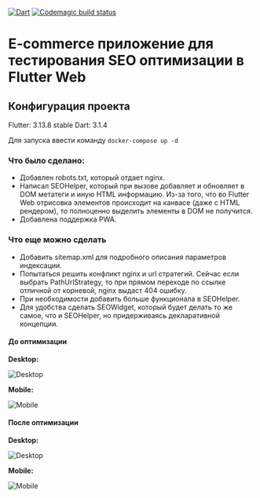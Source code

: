 [![Dart](https://github.com/KiSSEDBYFiR3/seo-web/actions/workflows/dart.yml/badge.svg)](https://github.com/KiSSEDBYFiR3/seo-web/actions/workflows/dart.yml) [![Codemagic build status](https://api.codemagic.io/apps/6588943748e4f246310c7932/6588943748e4f246310c7931/status_badge.svg)](https://codemagic.io/apps/6588943748e4f246310c7932/6588943748e4f246310c7931/latest_build)

# E-commerce приложение для тестирования SEO оптимизации в Flutter Web

## Конфигурация проекта

Flutter: 3.13.8 stable
Dart: 3.1.4

Для запуска ввести команду `docker-compose up -d`

### Что было сделано:

- Добавлен robots.txt, который отдает nginx.
- Написал SEOHelper, который при вызове добавляет и обновляет в DOM метатеги и иную HTML информацию.
  Из-за того, что во Flutter Web отрисовка элементов происходит на канвасе (даже с HTML рендером), то полноценно выделить элементы в DOM не получится.
- Добавлена поддержка PWA.

### Что еще можно сделать

- Добавить sitemap.xml для подробного описания параметров индексации.
- Попытаться решить конфликт nginx и url стратегий.
  Сейчас если выбрать PathUrlStrategy, то при прямом переходе по ссылке отличной от корневой, nginx выдаст 404 ошибку.
- При необходимости добавить больше функционала в SEOHelper.
- Для удобства сделать SEOWidget, который будет делать то же самое, что и SEOHelper, но придерживаясь декларативной концепции. 

#### До оптимизации

**Desktop:**

![Desktop](https://github.com/KiSSEDBYFiR3/seo-web/assets/72256017/69a46a82-6488-4643-825b-f3b210e6cfc0)

**Mobile:**

![Mobile](https://github.com/KiSSEDBYFiR3/seo-web/assets/72256017/e65001f3-ee58-4079-9c81-c3c411f8a4a9)


#### После оптимизации

**Desktop:**

![Desktop](https://github.com/KiSSEDBYFiR3/seo-web/assets/72256017/7b3b9ba3-523e-42cd-a909-ab80aad243eb)

**Mobile:**

![Mobile](https://github.com/KiSSEDBYFiR3/seo-web/assets/72256017/d63275f1-4381-46a0-aa5d-5edfdeb330ba)
